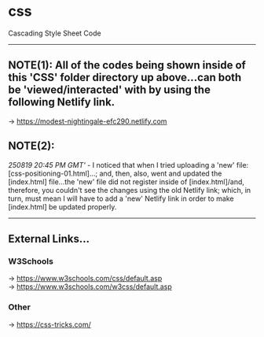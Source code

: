 # css
Cascading Style Sheet Code

-----

## NOTE(1): All of the codes being shown inside of this 'CSS' folder directory up above...can both be 'viewed/interacted' with by using the following Netlify link.
 
-> https://modest-nightingale-efc290.netlify.com  

## NOTE(2):
*250819 20:45 PM GMT'* - I noticed that when I tried uploading a 'new' file: [css-positioning-01.html]...; and, then, also, went and updated the [index.html] file...the 'new' file did not register inside of [index.html]/and, therefore, you couldn't see the changes using the old Netlify link; which, in turn, must mean I will have to add a 'new' Netlify link in order to make [index.html] be updated properly.

-----

## External Links...

### W3Schools

-> https://www.w3schools.com/css/default.asp  
-> https://www.w3schools.com/w3css/default.asp  

### Other

-> https://css-tricks.com/  

